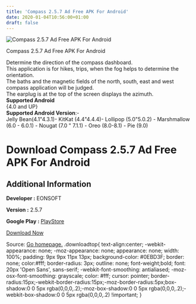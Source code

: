 ```yaml
---
title: 'Compass 2.5.7 Ad Free APK For Android'
date: 2020-01-04T10:56:00+01:00
draft: false
---
```


![Compass 2.5.7 Ad Free APK For Android](https://i1.wp.com/apkhome.net/wp-content/uploads/2020/01/Compass-2.5.7-Ad-Free.png "Compass 2.5.7 Ad Free APK For Android")

  

Compass 2.5.7 Ad Free APK For Android

Determine the direction of the compass dashboard.  
This application is for hikes, trips, when the fog helps to determine the orientation.  
The baths and the magnetic fields of the north, south, east and west compass application will be judged.  
The earplug is at the top of the screen displays the azimuth.  
**Supported Android**  
{4.0 and UP}  
**Supported Android Version**:-  
Jelly Bean(4.1"4.3.1)- KitKat (4.4"4.4.4)- Lollipop (5.0"5.0.2) - Marshmallow (6.0 - 6.0.1) - Nougat (7.0 " 7.1.1) - Oreo (8.0-8.1) - Pie (9.0)

Download Compass 2.5.7 Ad Free APK For Android
==============================================

Additional Information
----------------------

**Developer :** EONSOFT

**Version :** 2.5.7

**Google Play :** [PlayStore](https://play.google.com/store/apps/details?id=com.eonsoft.Compass)

  

[Download Now](https://store4app.co/post/compass-2-5-7-ad-free-apk-for-android_1578121980)

  
Source: [Go homepage.](https://store4app.co/post/compass-2-5-7-ad-free-apk-for-android_1578121980) .downloadtop{ text-align:center; -webkit-appearance: none; -moz-appearance: none; appearance: none; width: 100%; padding: 9px 9px 11px 13px; background-color: #0EBD3F; border: none; color:#fff; border-radius: 3px; outline: none; font-weight;bold; font: 20px 'Open Sans', sans-serif; -webkit-font-smoothing: antialiased; -moz-osx-font-smoothing: grayscale; color: #fff; cursor: pointer; border-radius:15px;-webkit-border-radius:15px;-moz-border-radius:5px;box-shadow:0 0 5px rgba(0,0,0,.2);-moz-box-shadow:0 0 5px rgba(0,0,0,.2);-webkit-box-shadow:0 0 5px rgba(0,0,0,.2) !important; }